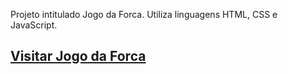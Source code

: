 Projeto intitulado Jogo da Forca. Utiliza linguagens HTML, CSS e JavaScript.
## [Visitar Jogo da Forca](portfolio-websites/Palindrome%20Checker/Jogo%20da%20Forca/)
